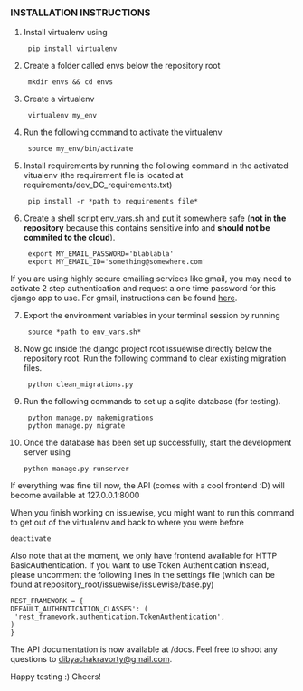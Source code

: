 ### INSTALLATION INSTRUCTIONS


1. Install virtualenv using

        pip install virtualenv
    
2. Create a folder called envs below the repository root 

        mkdir envs && cd envs
    
3. Create a virtualenv

        virtualenv my_env
    
4. Run the following command to activate the virtualenv

        source my_env/bin/activate
    
5. Install requirements by running the following command in the activated vitualenv
(the requirement file is located at requirements/dev_DC_requirements.txt)

        pip install -r *path to requirements file*
    
6. Create a shell script env_vars.sh and put it somewhere safe (**not in the
repository** because this contains sensitive info and **should not be commited
to the cloud**).

        export MY_EMAIL_PASSWORD='blablabla'
        export MY_EMAIL_ID='something@somewhere.com'
    
 If you are using highly secure emailing services like gmail, you may need to 
 activate 2 step authentication and request a one time password for this 
 django app to use. For gmail, instructions can be found [here](https://support.google.com/accounts/answer/185833?hl=en).
 
7. Export the environment variables in your terminal session by running

        source *path to env_vars.sh*
        
8. Now go inside the django project root issuewise directly below the repository
root. Run the following command to clear existing migration files.

        python clean_migrations.py

9. Run the following commands to set up a sqlite database (for testing).

        python manage.py makemigrations
        python manage.py migrate
    
10. Once the database has been set up successfully, start the development 
server using

        python manage.py runserver
    
If everything was fine till now, the API (comes with a cool frontend :D)
will become available at 127.0.0.1:8000

When you finish working on issuewise, you might want to run this command 
to get out of the virtualenv and back to where you were before

    deactivate
    
Also note that at the moment, we only have frontend available for 
HTTP BasicAuthentication. If you want to use Token Authentication 
instead, please uncomment the following lines in the settings file 
(which can be found at repository_root/issuewise/issuewise/base.py)

    REST_FRAMEWORK = {
    DEFAULT_AUTHENTICATION_CLASSES': (
     'rest_framework.authentication.TokenAuthentication',
    )
    }
    
The API documentation is now available at /docs. Feel free to shoot any 
questions to dibyachakravorty@gmail.com.

Happy testing :) Cheers!
    
    